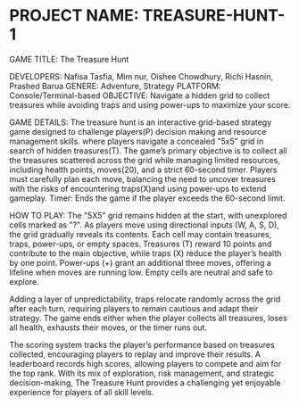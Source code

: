 # PROJECT NAME: TREASURE-HUNT-1
GAME TITLE: The Treasure Hunt

DEVELOPERS: Nafisa Tasfia, Mim nur, Oishee Chowdhury, Richi Hasnin, Prashed Barua
GENERE: Adventure, Strategy
PLATFORM: Console/Terminal-based
OBJECTIVE: Navigate a hidden grid to collect treasures while avoiding traps and using power-ups to maximize your score.

GAME DETAILS:
The treasure hunt is an interactive grid-based strategy game designed to challenge  players(P) decision making and resource management skills. where players navigate a concealed "5x5" grid in search of hidden treasures(T). The game’s primary objective is to collect all the treasures scattered across the grid while managing limited resources, including health points, moves(20), and a strict 60-second timer. Players must carefully plan each move, balancing the need to uncover treasures with the risks of encountering traps(X)and using power-ups to extend gameplay.
Timer: Ends the game if the player exceeds the 60-second limit.

HOW TO PLAY:
The "5X5" grid remains hidden at the start, with unexplored cells marked as "?". As players move using directional inputs (W, A, S, D), the grid gradually reveals its contents. Each cell may contain treasures, traps, power-ups, or empty spaces. Treasures (T) reward 10 points and contribute to the main objective, while traps (X) reduce the player’s health by one point. Power-ups (+) grant an additional three moves, offering a lifeline when moves are running low. Empty cells are neutral and safe to explore.

Adding a layer of unpredictability, traps relocate randomly across the grid after each turn, requiring players to remain cautious and adapt their strategy. The game ends either when the player collects all treasures, loses all health, exhausts their moves, or the timer runs out.

The scoring system tracks the player’s performance based on treasures collected, encouraging players to replay and improve their results. A leaderboard records high scores, allowing players to compete and aim for the top rank. With its mix of exploration, risk management, and strategic decision-making, The Treasure Hunt provides a challenging yet enjoyable experience for players of all skill levels.

